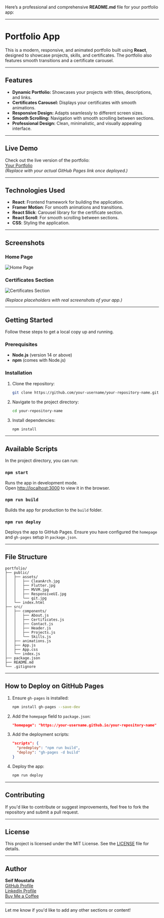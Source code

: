 Here’s a professional and comprehensive **README.md** file for your portfolio app:

---

# **Portfolio App**

This is a modern, responsive, and animated portfolio built using **React**, designed to showcase projects, skills, and certificates. The portfolio also features smooth transitions and a certificate carousel.

---

## **Features**
- **Dynamic Portfolio:** Showcases your projects with titles, descriptions, and links.
- **Certificates Carousel:** Displays your certificates with smooth animations.
- **Responsive Design:** Adapts seamlessly to different screen sizes.
- **Smooth Scrolling:** Navigation with smooth scrolling between sections.
- **Professional Design:** Clean, minimalistic, and visually appealing interface.

---

## **Live Demo**
Check out the live version of the portfolio:  
[Your Portfolio](https://your-username.github.io/your-repository-name)  
*(Replace with your actual GitHub Pages link once deployed.)*

---

## **Technologies Used**
- **React**: Frontend framework for building the application.
- **Framer Motion**: For smooth animations and transitions.
- **React Slick**: Carousel library for the certificate section.
- **React Scroll**: For smooth scrolling between sections.
- **CSS**: Styling the application.

---

## **Screenshots**
### Home Page
![Home Page](https://via.placeholder.com/1200x600?text=Home+Page)

### Certificates Section
![Certificates Section](https://via.placeholder.com/1200x600?text=Certificates+Section)

*(Replace placeholders with real screenshots of your app.)*

---

## **Getting Started**

Follow these steps to get a local copy up and running.

### **Prerequisites**
- **Node.js** (version 14 or above)
- **npm** (comes with Node.js)

### **Installation**

1. Clone the repository:
   ```bash
   git clone https://github.com/your-username/your-repository-name.git
   ```
2. Navigate to the project directory:
   ```bash
   cd your-repository-name
   ```
3. Install dependencies:
   ```bash
   npm install
   ```

---

## **Available Scripts**

In the project directory, you can run:

### `npm start`
Runs the app in development mode.  
Open [http://localhost:3000](http://localhost:3000) to view it in the browser.

### `npm run build`
Builds the app for production to the `build` folder.

### `npm run deploy`
Deploys the app to GitHub Pages. Ensure you have configured the `homepage` and `gh-pages` setup in `package.json`.

---

## **File Structure**
```
portfolio/
├── public/
│   ├── assets/
│   │   ├── CleanArch.jpg
│   │   ├── Flutter.jpg
│   │   ├── MVVM.jpg
│   │   ├── ResponsiveUI.jpg
│   │   └── git.jpg
│   └── index.html
├── src/
│   ├── components/
│   │   ├── About.js
│   │   ├── Certificates.js
│   │   ├── Contact.js
│   │   ├── Header.js
│   │   ├── Projects.js
│   │   └── Skills.js
│   ├── animations.js
│   ├── App.js
│   ├── App.css
│   └── index.js
├── package.json
├── README.md
└── .gitignore
```

---

## **How to Deploy on GitHub Pages**
1. Ensure `gh-pages` is installed:
   ```bash
   npm install gh-pages --save-dev
   ```
2. Add the `homepage` field to `package.json`:
   ```json
   "homepage": "https://your-username.github.io/your-repository-name"
   ```
3. Add the deployment scripts:
   ```json
   "scripts": {
     "predeploy": "npm run build",
     "deploy": "gh-pages -d build"
   }
   ```
4. Deploy the app:
   ```bash
   npm run deploy
   ```

---

## **Contributing**
If you'd like to contribute or suggest improvements, feel free to fork the repository and submit a pull request.

---

## **License**
This project is licensed under the MIT License. See the [LICENSE](LICENSE) file for details.

---

## **Author**
**Seif Moustafa**  
[GitHub Profile](https://github.com/seifmoustafa)  
[LinkedIn Profile](https://www.linkedin.com/in/seif-moustafa-60115f/)  
[Buy Me a Coffee](https://buymeacoffee.com/seifmoustafa)

---

Let me know if you'd like to add any other sections or content!
